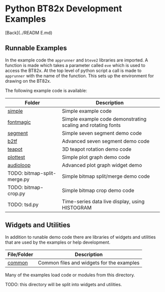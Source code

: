 # Python BT82x Development Examples

[Back](../READM
E.md)

## Runnable Examples

In the example code the `apprunner` and `bteve2` libraries are imported. A function is made which takes a parameter called `eve` which is used to access the BT82x. At the top level of python script a call is made to `apprunner` with the name of the function. This sets up the environment for drawing on the BT82x.

The following example code is available:

| Folder | Description |
| --- | --- |
| [simple](simple/README.md) | Simple example code |
| [fontmagic](fontmagic/README.md) | Simple example code demonstrating scaling and rotating fonts |
| [segment](segment/README.md) | Simple seven segment demo code |
| [b2tf](b2tf/README.md) | Advanced seven segment demo code |
| [teapot](teapot/README.md) | 3D teapot rotation demo code |
| [plottest](plottest/README.md) | Simple plot graph demo code |
| [audioloop](audioloop/README.md) | Advanced plot graph widget demo |
| TODO: bitmap-split-merge.py | Simple bitmap split/merge demo code |
| TODO: bitmap-crop.py | Simple bitmap crop demo code |
| TODO: tsd.py | Time-series data live display, using HISTOGRAM |

## Widgets and Utilities

In addition to runable demo code there are libraries of widgets and utilities that are used by the examples or help development.

| File/Folder | Description |
| --- | --- |
| [common](common/README.md) | Common files and widgets for the examples |

Many of the examples load code or modules from this directory. 

TODO: this directory will be split into widgets and utilities.


